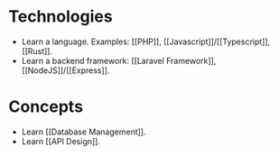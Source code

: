 # Technologies

- Learn a language. Examples: [[PHP]], [[Javascript]]/[[Typescript]], [[Rust]].
- Learn a backend framework: [[Laravel Framework]], [[NodeJS]]/[[Express]].

# Concepts

- Learn [[Database Management]].
- Learn [[API Design]].
